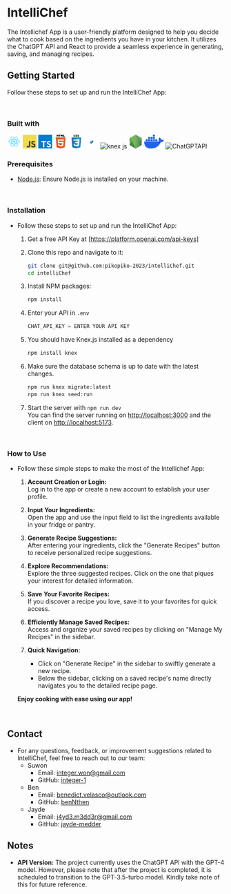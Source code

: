 # IntelliChef
The Intellichef App is a user-friendly platform designed to help you decide what to cook based on the ingredients you have in your kitchen. It utilizes the ChatGPT API and React to provide a seamless experience in generating, saving, and managing recipes.

## Getting Started
Follow these steps to set up and run the IntelliChef App:

</br>

### Built with
<img height="32" src="https://raw.githubusercontent.com/github/explore/80688e429a7d4ef2fca1e82350fe8e3517d3494d/topics/react/react.png" alt="React"/>
<img height="32" src="https://raw.githubusercontent.com/github/explore/80688e429a7d4ef2fca1e82350fe8e3517d3494d/topics/javascript/javascript.png" alt="Javascript"/>
<img height="32" src="https://raw.githubusercontent.com/github/explore/80688e429a7d4ef2fca1e82350fe8e3517d3494d/topics/typescript/typescript.png" alt="Typescript"/>
<img height="32" src="https://raw.githubusercontent.com/github/explore/80688e429a7d4ef2fca1e82350fe8e3517d3494d/topics/html/html.png" alt="HTML5"/>
<img height="32" src="https://raw.githubusercontent.com/github/explore/80688e429a7d4ef2fca1e82350fe8e3517d3494d/topics/css/css.png" alt="CSS"/>
<img height="32" src='./public/svg/sqlite-1.svg'  alt="MySQLite"/>
<img height="32" src="https://knexjs.org/knex-logo.png" alt="knex js"/>
<img height="32" src="https://raw.githubusercontent.com/github/explore/80688e429a7d4ef2fca1e82350fe8e3517d3494d/topics/nodejs/nodejs.png" alt="Nodejs"/>
<img height="32" src="./public/svg/01-symbol_primary-blue-docker-logo.svg" alt="docker"/>
<img height="32" src="https://ih1.redbubble.net/image.4645193321.0183/st,small,507x507-pad,600x600,f8f8f8.jpg" alt="ChatGPTAPI"/>

</br>

### Prerequisites

- [Node.js](https://nodejs.org/): Ensure Node.js is installed on your machine.

</br>


### Installation
- Follow these steps to set up and run the IntelliChef App:


  1. Get a free API Key at [https://platform.openai.com/api-keys]

  2. Clone this repo and navigate to it:
      ```sh
      git clone git@github.com:pikopiko-2023/intelliChef.git
      cd intelliChef
      ```

  3. Install NPM packages:

      ```sh
      npm install
      ```

  4. Enter your API in `.env`
      ```js
      CHAT_API_KEY = ENTER YOUR API KEY
      ```

  5. You should have Knex.js installed as a dependency
      ```sh
      npm install knex
      ```

  6. Make sure the database schema is up to date with the latest changes.
      ```sh
      npm run knex migrate:latest
      npm run knex seed:run
      ```

  6. Start the server with `npm run dev`<br>
      You can find the server running on [http://localhost:3000](http://localhost:3000) and the client on [http://localhost:5173](http://localhost:5173).

</br>

### How to Use
- Follow these simple steps to make the most of the Intellichef App:

  1. **Account Creation or Login:** </br>
  Log in to the app or create a new account to establish your user profile.

  2. **Input Your Ingredients:**</br>
  Open the app and use the input field to list the ingredients available in your fridge or pantry.

  3. **Generate Recipe Suggestions:**</br>
  After entering your ingredients, click the "Generate Recipes" button to receive personalized recipe suggestions.

  4. **Explore Recommendations:** </br>
  Explore the three suggested recipes. Click on the one that piques your interest for detailed information.

  5. **Save Your Favorite Recipes:**</br>
  If you discover a recipe you love, save it to your favorites for quick access.

  6. **Efficiently Manage Saved Recipes:**</br>
  Access and organize your saved recipes by clicking on "Manage My Recipes" in the sidebar.

  7. **Quick Navigation:** </br>
      - Click on "Generate Recipe" in the sidebar to swiftly generate a new recipe.
      - Below the sidebar, clicking on a saved recipe's name directly navigates you to the detailed recipe page.

    
    **Enjoy cooking with ease using our app!**

</br>


## Contact
- For any questions, feedback, or improvement suggestions related to IntelliChef, feel free to reach out to our team:
  - Suwon <br>
    - Email: integer.won@gmail.com
    - GitHub: [integer-1](https://github.com/integer-1)
  - Ben <br>
    - Email: benedict.velasco@outlook.com
    - GitHub: [benNthen](https://github.com/benNthen)
  - Jayde  <br>
    - Email: j4yd3.m3dd3r@gmail.com
    - GitHub: [jayde-medder](https://github.com/jayde-medder)



## Notes
- **API Version:** The project currently uses the ChatGPT API with the GPT-4 model. However, please note that after the project is completed, it is scheduled to transition to the GPT-3.5-turbo model. Kindly take note of this for future reference.
